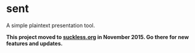 sent
====

A simple plaintext presentation tool.

**This project moved to [suckless.org](http://tools.suckless.org/sent) in November
2015. Go there for new features and updates.**
